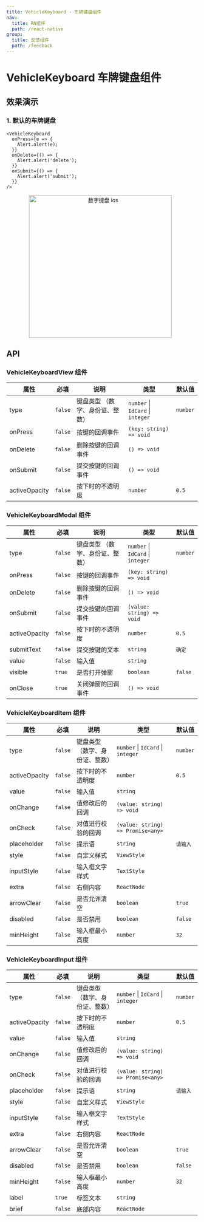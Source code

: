 ```yaml
---
title: VehicleKeyboard - 车牌键盘组件
nav:
  title: RN组件
  path: /react-native
group:
  title: 反馈组件
  path: /feedback
---
```


# VehicleKeyboard 车牌键盘组件

## 效果演示

### 1. 默认的车牌键盘

```tsx | pure
<VehicleKeyboard
  onPress={e => {
    Alert.alert(e);
  }}
  onDelete={() => {
    Alert.alert('delete');
  }}
  onSubmit={() => {
    Alert.alert('submit');
  }}
/>
```

<center>
  <figure>
    <img
      alt="数字键盘 ios"
      src="https://td-dev-public.oss-cn-hangzhou.aliyuncs.com/maoyes-app/1609320228495622158.gif"
      style="width: 375px; margin-right: 10px; border: 1px solid #ddd;"
    />
  </figure>
</center>

## API

### VehicleKeyboardView 组件

| 属性          | 必填    | 说明                            | 类型                              | 默认值   |
| ------------- | ------- | ------------------------------- | --------------------------------- | -------- |
| type          | `false` | 键盘类型 （数字、身份证、整数） | `number` \| `IdCard` \| `integer` | `number` |
| onPress       | `false` | 按键的回调事件                  | `(key: string) => void`           |          |
| onDelete      | `false` | 删除按键的回调事件              | `() => void`                      |          |
| onSubmit      | `false` | 提交按键的回调事件              | `() => void`                      |          |
| activeOpacity | `false` | 按下时的不透明度                | `number`                          | `0.5`    |

### VehicleKeyboardModal 组件

| 属性          | 必填    | 说明                            | 类型                              | 默认值   |
| ------------- | ------- | ------------------------------- | --------------------------------- | -------- |
| type          | `false` | 键盘类型 （数字、身份证、整数） | `number` \| `IdCard` \| `integer` | `number` |
| onPress       | `false` | 按键的回调事件                  | `(key: string) => void`           |          |
| onDelete      | `false` | 删除按键的回调事件              | `() => void`                      |          |
| onSubmit      | `false` | 提交按键的回调事件              | `(value: string) => void`         |          |
| activeOpacity | `false` | 按下时的不透明度                | `number`                          | `0.5`    |
| submitText    | `false` | 提交按键的文本                  | `string`                          | `确定`   |
| value         | `false` | 输入值                          | `string`                          |          |
| visible       | `true`  | 是否打开弹窗                    | `boolean`                         | `false`  |
| onClose       | `true`  | 关闭弹窗的回调事件              | `() => void`                      |          |

### VehicleKeyboardItem 组件

| 属性          | 必填    | 说明                            | 类型                              | 默认值   |
| ------------- | ------- | ------------------------------- | --------------------------------- | -------- |
| type          | `false` | 键盘类型 （数字、身份证、整数） | `number` \| `IdCard` \| `integer` | `number` |
| activeOpacity | `false` | 按下时的不透明度                | `number`                          | `0.5`    |
| value         | `false` | 输入值                          | `string`                          |          |
| onChange      | `false` | 值修改后的回调                  | `(value: string) => void`         |          |
| onCheck       | `false` | 对值进行校验的回调              | `(value: string) => Promise<any>` |          |
| placeholder   | `false` | 提示语                          | `string`                          | `请输入` |
| style         | `false` | 自定义样式                      | `ViewStyle`                       |          |
| inputStyle    | `false` | 输入框文字样式                  | `TextStyle`                       |          |
| extra         | `false` | 右侧内容                        | `ReactNode`                       |          |
| arrowClear    | `false` | 是否允许清空                    | `boolean`                         | `true`   |
| disabled      | `false` | 是否禁用                        | `boolean`                         | `false`  |
| minHeight     | `false` | 输入框最小高度                  | `number`                          | `32`     |

### VehicleKeyboardInput 组件

| 属性          | 必填    | 说明                            | 类型                              | 默认值   |
| ------------- | ------- | ------------------------------- | --------------------------------- | -------- |
| type          | `false` | 键盘类型 （数字、身份证、整数） | `number` \| `IdCard` \| `integer` | `number` |
| activeOpacity | `false` | 按下时的不透明度                | `number`                          | `0.5`    |
| value         | `false` | 输入值                          | `string`                          |          |
| onChange      | `false` | 值修改后的回调                  | `(value: string) => void`         |          |
| onCheck       | `false` | 对值进行校验的回调              | `(value: string) => Promise<any>` |          |
| placeholder   | `false` | 提示语                          | `string`                          | `请输入` |
| style         | `false` | 自定义样式                      | `ViewStyle`                       |          |
| inputStyle    | `false` | 输入框文字样式                  | `TextStyle`                       |          |
| extra         | `false` | 右侧内容                        | `ReactNode`                       |          |
| arrowClear    | `false` | 是否允许清空                    | `boolean`                         | `true`   |
| disabled      | `false` | 是否禁用                        | `boolean`                         | `false`  |
| minHeight     | `false` | 输入框最小高度                  | `number`                          | `32`     |
| label         | `true`  | 标签文本                        | `string`                          |          |
| brief         | `false` | 底部内容                        | `ReactNode`                       |          |
